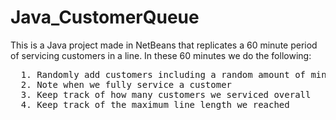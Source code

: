 # Java_CustomerQueue
This is a Java project made in NetBeans that replicates a 60 minute period of servicing customers in a line. In these 60 minutes we do the following:
<pre>
  1. Randomly add customers including a random amount of minutes they will take
  2. Note when we fully service a customer 
  3. Keep track of how many customers we serviced overall
  4. Keep track of the maximum line length we reached 
</pre>
